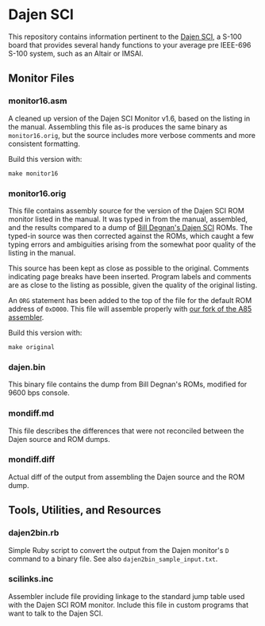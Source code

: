 Dajen SCI
=========

This repository contains information pertinent to the [Dajen SCI](https://www.glitchwrks.com/2011/11/03/dajen-sci), a S-100 board that provides several handy functions to your average pre IEEE-696 S-100 system, such as an Altair or IMSAI.

Monitor Files
-------------

### monitor16.asm

A cleaned up version of the Dajen SCI Monitor v1.6, based on the listing in the manual. Assembling this file as-is produces the same binary as `monitor16.orig`, but the source includes more verbose comments and more consistent formatting.

Build this version with:

	make monitor16

### monitor16.orig

This file contains assembly source for the version of the Dajen SCI ROM monitor listed in the manual. It was typed in from the manual, assembled, and the results compared to a dump of [Bill Degnan's Dajen SCI](https://www.vintagecomputer.net/browse_thread.cfm?id=319) ROMs. The typed-in source was then corrected against the ROMs, which caught a few typing errors and ambiguities arising from the somewhat poor quality of the listing in the manual.

This source has been kept as close as possible to the original. Comments indicating page breaks have been inserted. Program labels and comments are as close to the listing as possible, given the quality of the original listing.

An `ORG` statement has been added to the top of the file for the default ROM address of `0xD000`. This file will assemble properly with [our fork of the A85 assembler](https://github.com/glitchwrks/a85/).

Build this version with:

	make original

### dajen.bin

This binary file contains the dump from Bill Degnan's ROMs, modified for 9600 bps console.

### mondiff.md

This file describes the differences that were not reconciled between the Dajen source and ROM dumps.

### mondiff.diff

Actual diff of the output from assembling the Dajen source and the ROM dump.

Tools, Utilities, and Resources
-------------------------------

### dajen2bin.rb

Simple Ruby script to convert the output from the Dajen monitor's `D` command to a binary file. See also `dajen2bin_sample_input.txt`.

### scilinks.inc

Assembler include file providing linkage to the standard jump table used with the Dajen SCI ROM monitor. Include this file in custom programs that want to talk to the Dajen SCI.